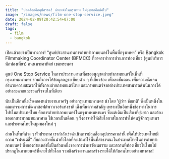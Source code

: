 ```yaml
---
title: "ปลดล็อกอีกอุปสรรค! ถ่ายหนังในกรุงเทพ ไม่ยุ่งยากอีกต่อไป"
image: "/images/news/film-one-stop-service.jpeg"
date: 2024-02-09T20:42:54+07:00
draft: false
tags:
  - film
  - bangkok
---
```


เปิดแล้วอย่างเป็นทางการ! “ศูนย์ประสานงานการถ่ายทำภาพยนตร์ในพื้นที่กรุงเทพฯ” หรือ Bangkok Filmmaking Coordinator Center (BFMCC) ที่อาคารทำการส่วนการท่องเที่ยว (ศูนย์บริการนักท่องเที่ยว) ถนนพระอาทิตย์ เขตพระนคร

ศูนย์ One Stop Service ในการประสานงานเพื่อขออนุญาตถ่ายทำภาพยนตร์ในพื้นที่กรุงเทพมหานคร รวมถึงการให้ข้อมูลกฎระเบียบต่าง ๆ ที่เกี่ยวข้อง เพื่อลดขั้นตอน เพิ่มความชัดเจน อำนวยความสะดวกให้ทั้งกองถ่ายภาพยนตร์ไทย และภาพยนตร์จากต่างประเทศสามารถดำเนินการได้อย่างสะดวกและรวดเร็วจบในที่เดียว

นับเป็นอีกหนึ่งเรื่องของหน่วยงานภาครัฐ อย่างกรุงเทพมหานคร นำโดย 'ผู้ว่าฯ ชัชชาติ' ซึ่งเป็นหนึ่งในคณะกรรมการพัฒนาซอฟต์พาวเวอร์แห่งชาติ เล็งเห็นความสำคัญ เพราะเป็นอีกหนึ่งช่องทางในการโปรโมตประเทศไทย คือการถ่ายทำภาพยนตร์ในกรุงเทพมหานคร ซึ่งแต่เดิมเป็นเรื่องที่ยุ่งยาก และต้องขอเอกสารมากมายมหาศาล ใช้เวลาเป็นเดือน ๆ ซึ่งอาจทำให้เสียโอกาสในการทำให้คนรู้จักกรุงเทพฯ และประเทศไทยในมุมมองใหม่ ๆ 

ส่วนในพื้นที่ต่าง ๆ ทั่วประเทศ เรากำลังเร่งดำเนินการปลดล็อกอุปสรรคเหล่านี้ เพื่อให้ประเทศไทยมีความ “เฟรนด์ลี่” กับกองถ่ายชั้นนำทั่วโลกที่จะเข้ามาใช้พื้นที่สาธารณะในประเทศไทยในการถ่ายทำภาพยนตร์ ซึ่งกองถ่ายเหล่านี้เป็นส่วนหนึ่งของการนำพาวัฒนธรรม และสถานที่ท่องเที่ยวในไทยไปปรากฏในภาพยนตร์ที่ฉายไปทั่วโลก รวมถึงสร้างงานและสร้างรายได้ให้กับคนไทยอย่างมหาศาล!